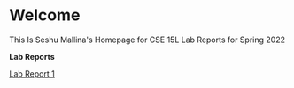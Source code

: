 # Welcome 

This Is Seshu Mallina's Homepage for CSE 15L Lab Reports for Spring 2022

**Lab Reports**

[Lab Report 1](https://github.com/smallinaUCSD/cse15l-lab-reports/blob/main/lab-report-1-week-2.md)

